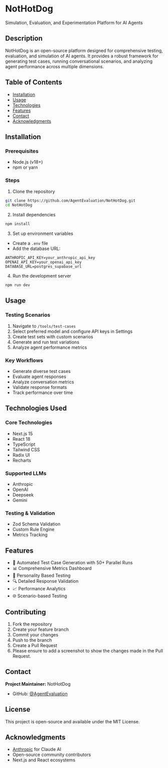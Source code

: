 # NotHotDog
Simulation, Evaluation, and Experimentation Platform for AI Agents


## Description

NotHotDog is an open-source platform designed for comprehensive testing, evaluation, and simulation of AI agents. It provides a robust framework for generating test cases, running conversational scenarios, and analyzing agent performance across multiple dimensions.

## Table of Contents
- [Installation](#installation)
- [Usage](#usage)
- [Technologies](#technologies-used)
- [Features](#features)
- [Contact](#contact)
- [Acknowledgments](#acknowledgments)
<!--- - [Screenshots](#screenshots) 
- [API Documentation](#api-documentation)--->

## Installation

### Prerequisites
- Node.js (v18+)
- npm or yarn

### Steps
1. Clone the repository
```bash
git clone https://github.com/AgentEvaluation/NotHotDog.git
cd NotHotDog
```

2. Install dependencies
```bash
npm install
```

3. Set up environment variables
- Create a `.env` file
- Add the database URL:
```
ANTHROPIC_API_KEY=your_anthropic_api_key
OPENAI_API_KEY=your_openai_api_key
DATABASE_URL=postgres_supabase_url
```

4. Run the development server
```bash
npm run dev
```

## Usage

### Testing Scenarios
1. Navigate to `/tools/test-cases`
2. Select preferred model and configure API keys in Settings
3. Create test sets with custom scenarios
4. Generate and run test variations
5. Analyze agent performance metrics

### Key Workflows
- Generate diverse test cases
- Evaluate agent responses
- Analyze conversation metrics
- Validate response formats
- Track performance over time

## Technologies Used

### Core Technologies
- Next.js 15
- React 18
- TypeScript
- Tailwind CSS
- Radix UI
- Recharts

### Supported LLMs
- Anthropic
- OpenAI
- Deepseek
- Gemini

### Testing & Validation
- Zod Schema Validation
- Custom Rule Engine
- Metrics Tracking

## Features

- 🧪 Automated Test Case Generation with 50+ Parallel Runs
- 📊 Comprehensive Metrics Dashboard
- 🤖 Personality Based Testing
- 🔍 Detailed Response Validation
- 📈 Performance Analytics
- 🌐 Scenario-based Testing

<!--- ## Screenshots

*(Placeholder for future screenshots)* --->

<!--- ## API Documentation

### Test Generation Endpoint
- **Endpoint:** `/api/tools/generate-tests`
- **Method:** POST
- **Payload:**
  ```json
  {
    "inputExample": "Sample input format",
    "agentDescription": "Optional agent context"
  }
  ```

### Agent Evaluation Endpoint
- **Endpoint:** `/api/tools/evaluate-agent`
- **Method:** POST
- **Payload:**
  ```json
  {
    "agentEndpoint": "https://api.example.com/agent",
    "testCases": [],
    "headers": {}
  }
  ```

## Roadmap
- Add more advanced AI model integrations
- Expand validation rule complexity
- Improve visualization capabilities
- Create plugin architecture for custom metrics --->

## Contributing

1. Fork the repository
2. Create your feature branch
3. Commit your changes
4. Push to the branch
5. Create a Pull Request
6. Please ensure to add a screenshot to show the changes made in the Pull Request.

## Contact

**Project Maintainer:** NotHotDog
- GitHub: [@AgentEvaluation](https://github.com/AgentEvaluation)
<!--- - Email: your.email@example.com --->

## License

This project is open-source and available under the MIT License.

## Acknowledgments

- [Anthropic](https://www.anthropic.com) for Claude AI
- Open-source community contributors
- Next.js and React ecosystems
